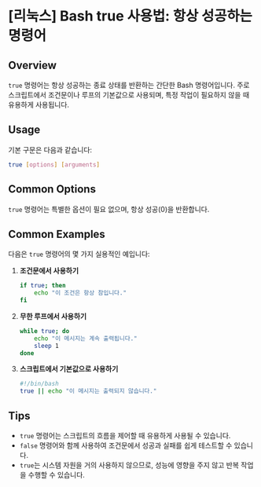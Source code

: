 # [리눅스] Bash true 사용법: 항상 성공하는 명령어

## Overview
`true` 명령어는 항상 성공하는 종료 상태를 반환하는 간단한 Bash 명령어입니다. 주로 스크립트에서 조건문이나 루프의 기본값으로 사용되며, 특정 작업이 필요하지 않을 때 유용하게 사용됩니다.

## Usage
기본 구문은 다음과 같습니다:
```bash
true [options] [arguments]
```

## Common Options
`true` 명령어는 특별한 옵션이 필요 없으며, 항상 성공(0)을 반환합니다.

## Common Examples
다음은 `true` 명령어의 몇 가지 실용적인 예입니다:

1. **조건문에서 사용하기**
   ```bash
   if true; then
       echo "이 조건은 항상 참입니다."
   fi
   ```

2. **무한 루프에서 사용하기**
   ```bash
   while true; do
       echo "이 메시지는 계속 출력됩니다."
       sleep 1
   done
   ```

3. **스크립트에서 기본값으로 사용하기**
   ```bash
   #!/bin/bash
   true || echo "이 메시지는 출력되지 않습니다."
   ```

## Tips
- `true` 명령어는 스크립트의 흐름을 제어할 때 유용하게 사용될 수 있습니다.
- `false` 명령어와 함께 사용하여 조건문에서 성공과 실패를 쉽게 테스트할 수 있습니다.
- `true`는 시스템 자원을 거의 사용하지 않으므로, 성능에 영향을 주지 않고 반복 작업을 수행할 수 있습니다.